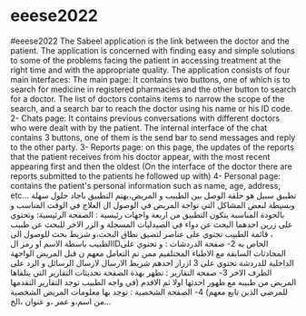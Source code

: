 # eeese2022
#eeese2022
The Sabeel application is the link between the doctor and the patient. The application is concerned with finding easy and simple solutions to some of the problems facing the patient in accessing treatment at the right time and with the appropriate quality.
The application consists of four main interfaces:
The main page: It contains two buttons, one of which is to search for medicine in registered pharmacies and the other button to search for a doctor. The list of doctors contains items to narrow the scope of the search, and a search bar to reach the doctor using his name or his ID code.
2- Chats page: It contains previous conversations with different doctors who were dealt with by the patient. The internal interface of the chat contains 3 buttons, one of them is the send bar to send messages and reply to the other party.
3- Reports page: on this page, the updates of the reports that the patient receives from his doctor appear, with the most recent appearing first and then the oldest
(On the interface of the doctor there are reports submitted to the patients he followed up with)
4- Personal page: contains the patient's personal information such as name, age, address, etc...
تطبيق سبيل هو حلقة الوصل بين الطبيب و المريض،يهتم التطبيق باجاد حلول سهلة وبسيطة لبعض المشاكل التي تواجة المريض في الوصول ال العلاج في الوقت المناسب و بالحودة المناسبة 
يتكون التطبيق من اربعة واجهات رئيسية :
الصفحة الرئيسية: وتحتوي على زرين احدهما البحث عن دواء في الصيدليات المسجلة و الزر الاخر للبحث عن طبيب ، قائمة الطبيب تحتوي على عناصر لتضيق نطاق البحث،و شريط بحث للوصول الى الطبيب باسطة الاسم او رمز الIDالخاص به 
2- صفحة الدردشات : و تحتوي على المحادثات السابقة مع الاطباء المختلفيم ممن تم التعامل معهم ن قبل المريض الواجهة الداخلية للدردشة تحتوي على 3 ازرار  احدهم شريط الارسال لارسال الرسائل و الرد على الطرف الاخر 
3- صفحة التقارير : تظهر بهذة الصفحة تحديثات التقارير التي يتلقاها المريض من طبيبه مع ظهور احدثها اولا ثم الاقدم
(في واجه الطبيب توجد التقارير التقدمها للمرضى الذين تابع معهم)
4- الصفحة الشخصية : توجد بها معلومات المريض الشخصية من اسم،و عمر ،و عنوان ،الخ... 
